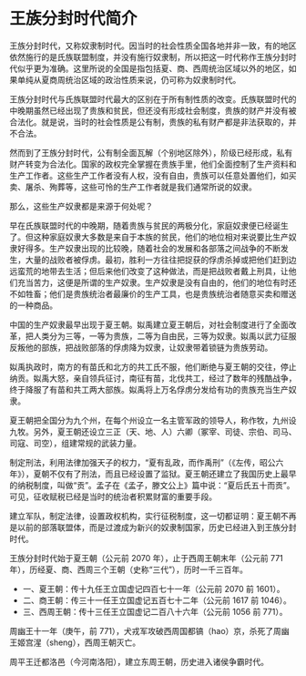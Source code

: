 # 王族分封时代简介

王族分封时代，又称奴隶制时代。因当时的社会性质全国各地并非一致，有的地区依然施行的是氏族联盟制度，并没有施行奴隶制，所以把这一时代称作王族分封时代似乎更为准确。这里所说的全国是指包括夏、商、西周统治区域以外的地区，如果单纯从夏商周统治区域的政治性质来说，仍可称为奴隶制时代。

王族分封时代与氏族联盟时代最大的区别在于所有制性质的改变。氏族联盟时代的中晚期虽然已经出现了贵族和贫民，但还没有形成社会制度，贵族的财产并没有被合法化。就是说，当时的社会性质是公有制，贵族的私有财产都是非法获取的，并不合法。

然而到了王族分封时代，公有制全面瓦解（个别地区除外），阶级已经形成，私有财产转变为合法化。国家的政权完全掌握在贵族手里，他们全面控制了生产资料和生产工作者。这些生产工作者没有人权，没有自由，贵族可以任意处置他们，如买卖、屠杀、殉葬等，这些可怜的生产工作者就是我们通常所说的奴隶。

那么，这些生产奴隶都是来源于何处呢？

早在氏族联盟时代的中晚期，随着贵族与贫民的两极分化，家庭奴隶便已经诞生了。但这种家庭奴隶大多数是来自于本族的贫民，他们的地位相对来说要比生产奴隶好得多。生产奴隶出现的比较晚，随着社会的发展和各部落之间战争的不断发生，大量的战败者被俘虏。最初，胜利一方往往把捉获的俘虏杀掉或把他们赶到边远蛮荒的地带去生活；但后来他们改变了这种做法，而是把战败者戴上刑具，让他们充当苦力，这便是所谓的生产奴隶。生产奴隶是没有自由的，他们的地位有时还不如牲畜；他们是贵族统治者最廉价的生产工具，也是贵族统治者随意买卖和赠送的一种商品。

中国的生产奴隶最早出现于夏王朝。姒禹建立夏王朝后，对社会制度进行了全面改革，把人类分为三等，一等为贵族，二等为自由民，三等为奴隶。姒禹以武力征服反叛他的部族，把战败部落的俘虏降为奴隶，让奴隶带着锁链为贵族劳动。

姒禹执政时，南方的有苗氏和北方的共工氏不服，他们断绝与夏王朝的交往，停止纳贡。姒禹大怒，亲自领兵征讨，南征有苗，北伐共工，经过了数年的残酷战争，终于降服了有苗和共工两大部族。姒禹将上万名俘虏分发给有功的贵族充当生产奴隶。

夏王朝把全国分为九个州，在每个州设立一名主管军政的领导人，称作牧，九州设九牧。另外，夏王朝还设立三正（天、地、人）六卿（冢宰、司徒、宗伯、司马、司寇、司空），组建常规的武装力量。

制定刑法，利用法律加强天子的权力，“夏有乱政，而作禹刑”（《左传，昭公六年》），夏朝不仅有了刑法，而且已经设置了监狱。夏王朝还建立了我国历史上最早的纳税制度，叫做“贡”。孟子在《孟子，滕文公上》篇中说：“夏后氏五十而贡”。可见，征收赋税已经是当时的统治者积累财富的重要手段。

建立军队，制定法律，设置政权机构，实行征税制度，这一切都证明：夏王朝不再是以前的部落联盟体，而是过渡成为新兴的奴隶制国家，历史已经进入到王族分封时代。

王族分封时代始于夏王朝（公元前 2070 年），止于西周王朝末年（公元前 771 年），历经夏、商、西周三个王朝（史称“三代”），历时一千三百年。

- 一、夏王朝：传十九任王立国虚记四百七十一年（公元前 2070 前 1601）。
- 二、商王朝：传三十一任王立国虚记五百七十二年（公元前 1617 前 1046）。
- 三、西周王朝：传十三任王立国虚记二百八十六年（公元前 1056 前 771）。

周幽王十一年（庚午，前 771），犬戎军攻破西周国都镐（hao）京，杀死了周幽王姬宫湦（sheng），西周王朝灭亡。

周平王迁都洛邑（今河南洛阳），建立东周王朝，历史进入诸侯争霸时代。
